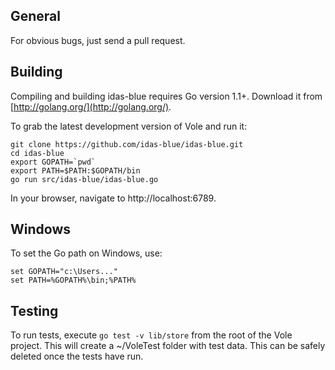 General
-------
For obvious bugs, just send a pull request.

Building
--------

Compiling and building idas-blue requires Go version 1.1+. Download it from [http://golang.org/](http://golang.org/).

To grab the latest development version of Vole and run it:

    git clone https://github.com/idas-blue/idas-blue.git
    cd idas-blue 
    export GOPATH=`pwd`
    export PATH=$PATH:$GOPATH/bin
    go run src/idas-blue/idas-blue.go

In your browser, navigate to http://localhost:6789.

Windows
-------

To set the Go path on Windows, use:

    set GOPATH="c:\Users..."
    set PATH=%GOPATH%\bin;%PATH%

Testing
-------

To run tests, execute `go test -v lib/store` from the root of the Vole project. This will create a ~/VoleTest folder with test data. This can be safely deleted once the tests have run.
